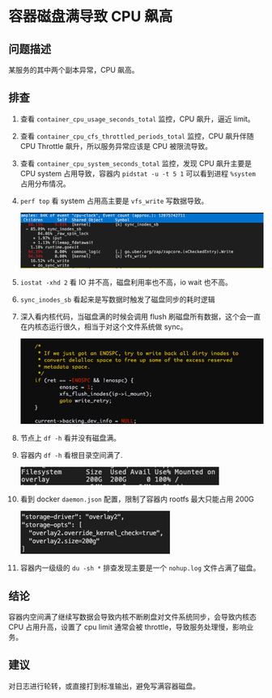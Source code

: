 # 容器磁盘满导致 CPU 飙高

## 问题描述

某服务的其中两个副本异常，CPU 飙高。

## 排查

1. 查看 `container_cpu_usage_seconds_total` 监控，CPU 飙升，逼近 limit。
2. 查看 `container_cpu_cfs_throttled_periods_total` 监控，CPU 飙升伴随 CPU Throttle 飙升，所以服务异常应该是 CPU 被限流导致。
3. 查看 `container_cpu_system_seconds_total` 监控，发现 CPU 飙升主要是 CPU system 占用导致，容器内 `pidstat -u -t 5 1` 可以看到进程 `%system` 占用分布情况。
4. `perf top` 看 system 占用高主要是 `vfs_write` 写数据导致。

   ![](disk-full-causing-high-cpu-1.png)

5. `iostat -xhd 2` 看 IO 并不高，磁盘利用率也不高，io wait 也不高。
6. `sync_inodes_sb` 看起来是写数据时触发了磁盘同步的耗时逻辑
7. 深入看内核代码，当磁盘满的时候会调用 flush 刷磁盘所有数据，这个会一直在内核态运行很久，相当于对这个文件系统做 sync。

   ![](disk-full-causing-high-cpu-2.png)

8. 节点上 `df -h` 看并没有磁盘满。
9. 容器内 `df -h` 看根目录空间满了.

   ![](disk-full-causing-high-cpu-3.png)

10. 看到 docker `daemon.json` 配置，限制了容器内 rootfs 最大只能占用 200G

    ![](disk-full-causing-high-cpu-4.png)

11. 容器内一级级的 `du -sh *` 排查发现主要是一个 `nohup.log` 文件占满了磁盘。


## 结论

容器内空间满了继续写数据会导致内核不断刷盘对文件系统同步，会导致内核态 CPU 占用升高，设置了 cpu limit 通常会被 throttle，导致服务处理慢，影响业务。

## 建议

对日志进行轮转，或直接打到标准输出，避免写满容器磁盘。